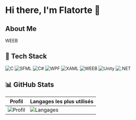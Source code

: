# Hi there, I'm Flatorte 👋

## About Me

WEEB 

## 🚀 Tech Stack
![C](https://img.shields.io/badge/C-blue?style=for-the-badge&logo=c)
![SFML](https://img.shields.io/badge/SFML-green?style=for-the-badge&logo=cplusplus)
![C#](https://img.shields.io/badge/C%23-68217A?style=for-the-badge&logo=csharp)
![WPF](https://img.shields.io/badge/WPF-68217A?style=for-the-badge&logo=windows)
![XAML](https://img.shields.io/badge/XAML-blue?style=for-the-badge&logo=windows)
![WEEB](https://img.shields.io/badge/WEEB-pink?style=for-the-badge&logo=windows)
![Unity](https://img.shields.io/badge/Unity-100000?style=for-the-badge&logo=unity)
![.NET](https://img.shields.io/badge/.NET-512BD4?style=for-the-badge&logo=dotnet)

## 📊 GitHub Stats
| Profil | Langages les plus utilisés |
|--------|---------------------------|
| ![Profil](http://github-profile-summary-cards.vercel.app/api/cards/profile-details?username=Flatortee&theme=tokyonight) | ![Langages](https://github-profile-summary-cards.vercel.app/api/cards/repos-per-language?username=Flatortee&theme=tokyonight) |
